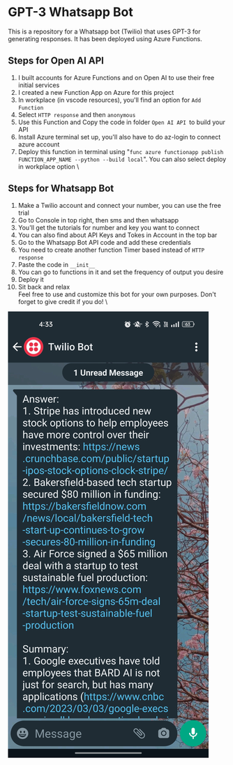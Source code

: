 # GPT-3 Whatsapp Bot

This is a repository for a Whatsapp bot (Twilio) that uses GPT-3 for generating responses. It has been deployed using Azure Functions.

## Steps for Open AI API
1. I built accounts for Azure Functions and on Open AI to use their free initial services
2. I created a new Function App on Azure for this project
3. In workplace (in vscode resources), you'll find an option for `Add Function`
4. Select `HTTP response` and then `anonymous`
5. Use this Function and Copy the code in folder `Open AI API `to build your API
6. Install Azure terminal set up, you'll also have to do az-login to connect azure account
7. Deploy this function in terminal using "`func azure functionapp publish FUNCTION_APP_NAME --python --build local`". You can also select deploy in workplace option \

## Steps for Whatsapp Bot
1. Make a Twilio account and connect your number, you can use the free trial
2. Go to Console in top right, then sms and then whatsapp
3. You'll get the tutorials for number and key you want to connect
4. You can also find about API Keys and Tokes in Account in the top bar
5. Go to the Whatsapp Bot API code and add these credentials
6. You need to create another function Timer based instead of `HTTP response`
7. Paste the code in `__init__`
8. You can go to functions in it and set the frequency of output you desire
9. Deploy it
10. Sit back and relax \
Feel free to use and customize this bot for your own purposes. Don't forget to give credit if you do! \

![GPT-3 Whatsapp Bot](Bot.jpeg)
